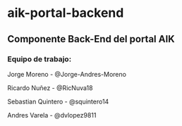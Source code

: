 # aik-portal-backend

## Componente Back-End del portal AIK

### Equipo de trabajo:

Jorge Moreno - @Jorge-Andres-Moreno

Ricardo Nuñez - @RicNuva18

Sebastian Quintero - @squintero14

Andres Varela - @dvlopez9811
